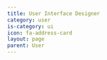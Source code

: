 ```yaml
---
title: User Interface Designer
category: user
is-category: ui
icon: fa-address-card
layout: page
parent: User
---
```

